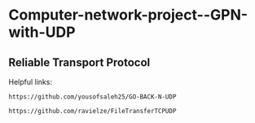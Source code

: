 # Computer-network-project--GPN-with-UDP

## Reliable Transport Protocol


Helpful links:

`https://github.com/yousofsaleh25/GO-BACK-N-UDP`

`https://github.com/ravielze/FileTransferTCPUDP`
